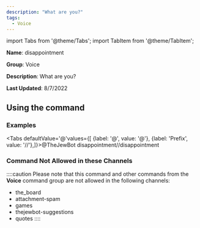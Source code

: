 ```yaml
---
description: "What are you?"
tags:
  - Voice
---
```

import Tabs from '@theme/Tabs';
import TabItem from '@theme/TabItem';

**Name**: disappointment

**Group**: Voice

**Description**: What are you?

**Last Updated**: 8/7/2022

## Using the command

### Examples
<Tabs defaultValue='@'values={[ {label: '@', value: '@'}, {label: 'Prefix', value: '//'},]}><TabItem value='@'>@TheJewBot disappointment</TabItem><TabItem value='//'>//disappointment</TabItem></Tabs>

### Command Not Allowed in these Channels
::::caution Please note that this command and other commands from the **Voice** command group are not allowed in the following channels:
- the_board
- attachment-spam
- games
- thejewbot-suggestions
- quotes
::::